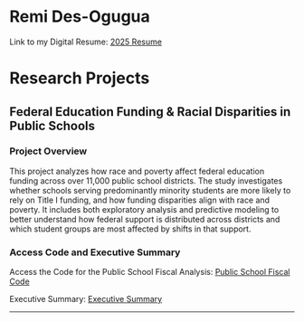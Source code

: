 # Remi Des-Ogugua

Link to my Digital Resume: [2025 Resume](2025_Digital_Resume.html)


# Research Projects

## Federal Education Funding & Racial Disparities in Public Schools

### Project Overview

This project analyzes how race and poverty affect federal education funding across over 11,000 public school districts. The study investigates whether schools serving predominantly minority students are more likely to rely on Title I funding, and how funding disparities align with race and poverty. It includes both exploratory analysis and predictive modeling to better understand how federal support is distributed across districts and which student groups are most affected by shifts in that support.

### Access Code and Executive Summary

Access the Code for the Public School Fiscal Analysis: [Public School Fiscal Code](https://github.com/remideso/remideso.github.io/blob/e10bfb9d315aac5c7b14571ed144f4f15064af86/Public%20School%20Fiscal%20Code%20(3).md)  

Executive Summary: [Executive Summary](Executive_Summary.html)  

---
